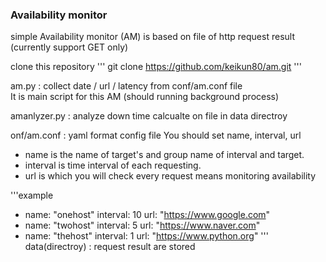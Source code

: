 ### Availability monitor 

simple Availability monitor (AM) is based on file of http request result (currently support GET only)

clone this repository
'''
git clone https://github.com/keikun80/am.git
'''

am.py : collect date / url / latency from conf/am.conf file  
It is main script for this AM (should running background process)

amanlyzer.py : analyze down time calcualte on file in data directroy

onf/am.conf : yaml format config file
You should set name, interval, url   
- name is the name of target's and group name of interval and target.
- interval is time interval of each requesting.
- url is which you will check every request means monitoring availability

'''example 
- name: "onehost"
  interval: 10
  url: "https://www.google.com"
- name: "twohost"
  interval: 5
  url: "https://www.naver.com"
- name: "thehost"
  interval: 1
  url: "https://www.python.org"
'''
data(directroy) : request result are stored 